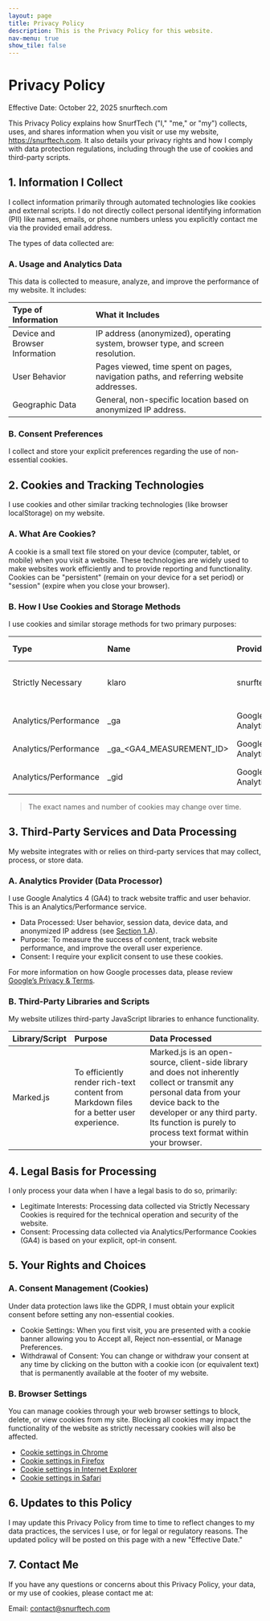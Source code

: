 ```yaml
---
layout: page
title: Privacy Policy
description: This is the Privacy Policy for this website.
nav-menu: true
show_tile: false
---
```


# Privacy Policy

Effective Date: October 22, 2025 snurftech.com

This Privacy Policy explains how SnurfTech ("I," "me," or "my") collects, uses, and shares information when you visit or use my website, https://snurftech.com. It also details your privacy rights and how I comply with data protection regulations, including through the use of cookies and third-party scripts.

## 1. Information I Collect

I collect information primarily through automated technologies like cookies and external scripts. I do not directly collect personal identifying information (PII) like names, emails, or phone numbers unless you explicitly contact me via the provided email address.

The types of data collected are:

### A. Usage and Analytics Data

This data is collected to measure, analyze, and improve the performance of my website. It includes:

|Type of Information|What it Includes|
|:------------------|:---------------|
|Device and Browser Information|IP address (anonymized), operating system, browser type, and screen resolution.|
|User Behavior|Pages viewed, time spent on pages, navigation paths, and referring website addresses.|
|Geographic Data|General, non-specific location based on anonymized IP address.|

### B. Consent Preferences

I collect and store your explicit preferences regarding the use of non-essential cookies.

## 2. Cookies and Tracking Technologies

I use cookies and other similar tracking technologies (like browser localStorage) on my website.

### A. What Are Cookies?

A cookie is a small text file stored on your device (computer, tablet, or mobile) when you visit a website. These technologies are widely used to make websites work efficiently and to provide reporting and functionality. Cookies can be "persistent" (remain on your device for a set period) or "session" (expire when you close your browser).

### B. How I Use Cookies and Storage Methods

I use cookies and similar storage methods for two primary purposes:

|Type|Name|Provider|Purpose|Storage Method|Duration|
|:---|:---|:-------|:------|:-------------|:-------|
|Strictly Necessary|klaro|snurftech.com|Stores your cookie consent preferences and ensures website security/functionality.|Cookie|30 days|
|Analytics/Performance|\_ga|Google Analytics|Distinguishes unique users and expires if a user does not return.|Cookie|Up to 2 years|
|Analytics/Performance|\_ga\_<GA4_MEASUREMENT_ID>|Google Analytics|Used to persist session state.|Cookie|Up to 2 years|
|Analytics/Performance|\_gid|Google Analytics|Used to track unique users within a single day.|Cookie|24 hours|

> The exact names and number of cookies may change over time.

## 3. Third-Party Services and Data Processing

My website integrates with or relies on third-party services that may collect, process, or store data.

### A. Analytics Provider (Data Processor)

I use Google Analytics 4 (GA4) to track website traffic and user behavior. This is an Analytics/Performance service.

- Data Processed: User behavior, session data, device data, and anonymized IP address (see [Section 1.A](#a-usage-and-analytics-data)).
- Purpose: To measure the success of content, track website performance, and improve the overall user experience.
- Consent: I require your explicit consent to use these cookies.

For more information on how Google processes data, please review [Google’s Privacy & Terms](https://policies.google.com/technologies/partner-sites).

### B. Third-Party Libraries and Scripts

My website utilizes third-party JavaScript libraries to enhance functionality.

|Library/Script|Purpose|Data Processed|
|:-------------|:------|:-------------|
|Marked.js|To efficiently render rich-text content from Markdown files for a better user experience.|Marked.js is an open-source, client-side library and does not inherently collect or transmit any personal data from your device back to the developer or any third party. Its function is purely to process text format within your browser.|

## 4. Legal Basis for Processing

I only process your data when I have a legal basis to do so, primarily:

- Legitimate Interests: Processing data collected via Strictly Necessary Cookies is required for the technical operation and security of the website.
- Consent: Processing data collected via Analytics/Performance Cookies (GA4) is based on your explicit, opt-in consent.

## 5. Your Rights and Choices

### A. Consent Management (Cookies)

Under data protection laws like the GDPR, I must obtain your explicit consent before setting any non-essential cookies.

- Cookie Settings: When you first visit, you are presented with a cookie banner allowing you to Accept all, Reject non-essential, or Manage Preferences.
- Withdrawal of Consent: You can change or withdraw your consent at any time by clicking on the button with a cookie icon (or equivalent text) that is permanently available at the footer of my website.

### B. Browser Settings

You can manage cookies through your web browser settings to block, delete, or view cookies from my site. Blocking all cookies may impact the functionality of the website as strictly necessary cookies will also be affected.

- [Cookie settings in Chrome](https://support.google.com/chrome/answer/95647)
- [Cookie settings in Firefox](https://support.mozilla.org/en-US/kb/enable-and-disable-cookies-website-preferences)
- [Cookie settings in Internet Explorer](https://www.google.com/search?q=https://support.microsoft.com/en-us/windows/delete-and-manage-cookies-168dab11-0753-043d-7c16-ede59475ba6e)
- [Cookie settings in Safari](https://www.google.com/search?q=https://support.apple.com/guide/safari/manage-cookies-and-website-data-sfri11471/mac)

## 6. Updates to this Policy

I may update this Privacy Policy from time to time to reflect changes to my data practices, the services I use, or for legal or regulatory reasons. The updated policy will be posted on this page with a new "Effective Date."

## 7. Contact Me

If you have any questions or concerns about this Privacy Policy, your data, or my use of cookies, please contact me at:

Email: contact@snurftech.com
